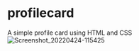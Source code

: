 # profilecard
A simple profile card using HTML and CSS
![Screenshot_20220424-115425](https://user-images.githubusercontent.com/87860114/164959727-79a5e23b-2e4d-4c20-a900-595b9e2c1dbe.png)
